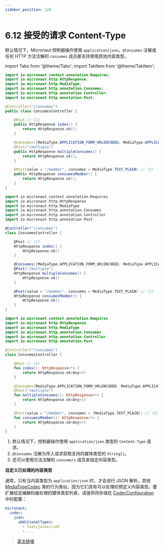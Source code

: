 ```yaml
---
sidebar_position: 120
---
```


# 6.12 接受的请求 Content-Type

默认情况下，Micronaut 控制器操作使用 `application/json`。`@Consumes` 注解或任何 HTTP 方法注解的 `consumes` 成员都支持使用其他内容类型。

import Tabs from '@theme/Tabs';
import TabItem from '@theme/TabItem';

<Tabs>
  <TabItem value="Java" label="Java" default>

```java
import io.micronaut.context.annotation.Requires;
import io.micronaut.http.HttpResponse;
import io.micronaut.http.MediaType;
import io.micronaut.http.annotation.Consumes;
import io.micronaut.http.annotation.Controller;
import io.micronaut.http.annotation.Post;

@Controller("/consumes")
public class ConsumesController {

    @Post // (1)
    public HttpResponse index() {
        return HttpResponse.ok();
    }

    @Consumes({MediaType.APPLICATION_FORM_URLENCODED, MediaType.APPLICATION_JSON}) // (2)
    @Post("/multiple")
    public HttpResponse multipleConsumes() {
        return HttpResponse.ok();
    }

    @Post(value = "/member", consumes = MediaType.TEXT_PLAIN) // (3)
    public HttpResponse consumesMember() {
        return HttpResponse.ok();
    }
}
```

  </TabItem>
  <TabItem value="Groovy" label="Groovy">

```groovy
import io.micronaut.context.annotation.Requires
import io.micronaut.http.HttpResponse
import io.micronaut.http.MediaType
import io.micronaut.http.annotation.Consumes
import io.micronaut.http.annotation.Controller
import io.micronaut.http.annotation.Post

@Controller("/consumes")
class ConsumesController {

    @Post // (1)
    HttpResponse index() {
        HttpResponse.ok()
    }

    @Consumes([MediaType.APPLICATION_FORM_URLENCODED, MediaType.APPLICATION_JSON]) // (2)
    @Post("/multiple")
    HttpResponse multipleConsumes() {
        HttpResponse.ok()
    }

    @Post(value = "/member", consumes = MediaType.TEXT_PLAIN) // (3)
    HttpResponse consumesMember() {
        HttpResponse.ok()
    }
}
```

  </TabItem>
  <TabItem value="Kotlin" label="Kotlin">

```kt
import io.micronaut.context.annotation.Requires
import io.micronaut.http.HttpResponse
import io.micronaut.http.MediaType
import io.micronaut.http.annotation.Consumes
import io.micronaut.http.annotation.Controller
import io.micronaut.http.annotation.Post

@Controller("/consumes")
class ConsumesController {

    @Post // (1)
    fun index(): HttpResponse<*> {
        return HttpResponse.ok<Any>()
    }

    @Consumes(MediaType.APPLICATION_FORM_URLENCODED, MediaType.APPLICATION_JSON) // (2)
    @Post("/multiple")
    fun multipleConsumes(): HttpResponse<*> {
        return HttpResponse.ok<Any>()
    }

    @Post(value = "/member", consumes = [MediaType.TEXT_PLAIN]) // (3)
    fun consumesMember(): HttpResponse<*> {
        return HttpResponse.ok<Any>()
    }
}
```

  </TabItem>
</Tabs>

1. 默认情况下，控制器操作使用 `application/json` 类型的 `Content-Type` 请求。
2. `@Consumes` 注解为传入请求获取支持的媒体类型的 `String[]`。
3. 还可以使用方法注解的 `consumers` 成员来指定内容类型。

**自定义已处理的内容类型**

通常，只有当内容类型为 `application/json` 时，才会进行 JSON 解析。其他 [MediaTypeCodec](https://docs.micronaut.io/3.8.4/api/io/micronaut/http/codec/MediaTypeCodec.html) 类的行为类似，因为它们具有可以处理的预定义内容类型。要扩展给定编解码器处理的媒体类型列表，请提供将存储在 [CodecConfiguration](https://docs.micronaut.io/3.8.4/api/io/micronaut/http/codec/CodecConfiguration.html) 中的配置：

```yaml
micronaut:
  codec:
    json:
      additionalTypes:
        - text/javascript
        - ...
```

> [英文链接](https://docs.micronaut.io/3.9.4/guide/index.html#consumesAnnotation)
